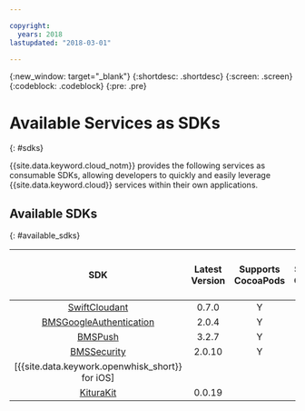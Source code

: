 ```yaml
---

copyright:
  years: 2018
lastupdated: "2018-03-01"

---
```

{:new_window: target="_blank"}
{:shortdesc: .shortdesc}
{:screen: .screen}
{:codeblock: .codeblock}
{:pre: .pre}

# Available Services as SDKs
{: #sdks}

{{site.data.keyword.cloud_notm}} provides the following services as consumable SDKs, allowing developers to quickly and easily leverage {{site.data.keyword.cloud}} services within their own applications.

## Available SDKs
{: #available_sdks}

| SDK | Latest Version | Supports CocoaPods | Supports Carthage | Supports Swift Package Manager |
|:---:|:--------------:|:------------------:|:-----------------:|:------------------------------:|
| [SwiftCloudant](https://github.com/cloudant/swift-cloudant) | 0.7.0 | Y | | Y |
| [BMSGoogleAuthentication](https://github.com/ibm-bluemix-mobile-services/bms-clientsdk-swift-security-googleauthentication) | 2.0.4 | Y | Y | N |
| [BMSPush](https://github.com/ibm-bluemix-mobile-services/bms-clientsdk-swift-push) | 3.2.7 | Y | Y | N |
| [BMSSecurity](https://github.com/ibm-bluemix-mobile-services/bms-clientsdk-swift-security) | 2.0.10 | Y | Y | N |
| [{{site.data.keywork.openwhisk_short}} for iOS] | | | | Y |
| [KituraKit](https://github.com/IBM-Swift/KituraKit) | 0.0.19 | | | Y |
